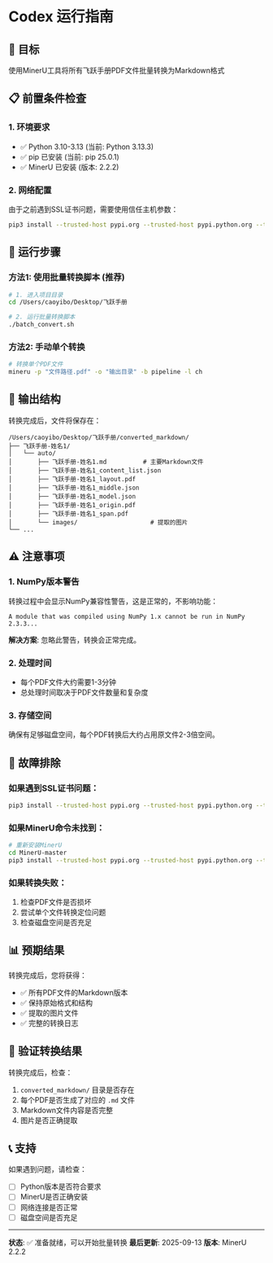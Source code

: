 # Codex 运行指南

## 🎯 目标
使用MinerU工具将所有飞跃手册PDF文件批量转换为Markdown格式

## 📋 前置条件检查

### 1. 环境要求
- ✅ Python 3.10-3.13 (当前: Python 3.13.3)
- ✅ pip 已安装 (当前: pip 25.0.1)
- ✅ MinerU 已安装 (版本: 2.2.2)

### 2. 网络配置
由于之前遇到SSL证书问题，需要使用信任主机参数：
```bash
pip3 install --trusted-host pypi.org --trusted-host pypi.python.org --trusted-host files.pythonhosted.org [package]
```

## 🚀 运行步骤

### 方法1: 使用批量转换脚本 (推荐)
```bash
# 1. 进入项目目录
cd /Users/caoyibo/Desktop/飞跃手册

# 2. 运行批量转换脚本
./batch_convert.sh
```

### 方法2: 手动单个转换
```bash
# 转换单个PDF文件
mineru -p "文件路径.pdf" -o "输出目录" -b pipeline -l ch
```

## 📁 输出结构

转换完成后，文件将保存在：
```
/Users/caoyibo/Desktop/飞跃手册/converted_markdown/
├── 飞跃手册-姓名1/
│   └── auto/
│       ├── 飞跃手册-姓名1.md          # 主要Markdown文件
│       ├── 飞跃手册-姓名1_content_list.json
│       ├── 飞跃手册-姓名1_layout.pdf
│       ├── 飞跃手册-姓名1_middle.json
│       ├── 飞跃手册-姓名1_model.json
│       ├── 飞跃手册-姓名1_origin.pdf
│       ├── 飞跃手册-姓名1_span.pdf
│       └── images/                    # 提取的图片
└── ...
```

## ⚠️ 注意事项

### 1. NumPy版本警告
转换过程中会显示NumPy兼容性警告，这是正常的，不影响功能：
```
A module that was compiled using NumPy 1.x cannot be run in NumPy 2.3.3...
```
**解决方案**: 忽略此警告，转换会正常完成。

### 2. 处理时间
- 每个PDF文件大约需要1-3分钟
- 总处理时间取决于PDF文件数量和复杂度

### 3. 存储空间
确保有足够磁盘空间，每个PDF转换后大约占用原文件2-3倍空间。

## 🔧 故障排除

### 如果遇到SSL证书问题：
```bash
pip3 install --trusted-host pypi.org --trusted-host pypi.python.org --trusted-host files.pythonhosted.org --upgrade setuptools wheel
```

### 如果MinerU命令未找到：
```bash
# 重新安装MinerU
cd MinerU-master
pip3 install --trusted-host pypi.org --trusted-host pypi.python.org --trusted-host files.pythonhosted.org -e .
```

### 如果转换失败：
1. 检查PDF文件是否损坏
2. 尝试单个文件转换定位问题
3. 检查磁盘空间是否充足

## 📊 预期结果

转换完成后，您将获得：
- ✅ 所有PDF文件的Markdown版本
- ✅ 保持原始格式和结构
- ✅ 提取的图片文件
- ✅ 完整的转换日志

## 🎉 验证转换结果

转换完成后，检查：
1. `converted_markdown/` 目录是否存在
2. 每个PDF是否生成了对应的 `.md` 文件
3. Markdown文件内容是否完整
4. 图片是否正确提取

## 📞 支持

如果遇到问题，请检查：
- [ ] Python版本是否符合要求
- [ ] MinerU是否正确安装
- [ ] 网络连接是否正常
- [ ] 磁盘空间是否充足

---

**状态**: ✅ 准备就绪，可以开始批量转换
**最后更新**: 2025-09-13
**版本**: MinerU 2.2.2
